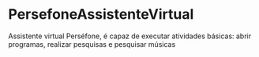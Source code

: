 # PersefoneAssistenteVirtual
Assistente virtual Perséfone, é capaz de executar atividades básicas: abrir programas, realizar pesquisas e pesquisar músicas
